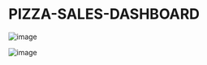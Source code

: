 # PIZZA-SALES-DASHBOARD

![image](https://github.com/user-attachments/assets/fed32fce-99ab-4c03-80ac-8a6f8297a41f)

![image](https://github.com/user-attachments/assets/55b653a2-6054-4c90-a05d-6219e7feb9f9)

